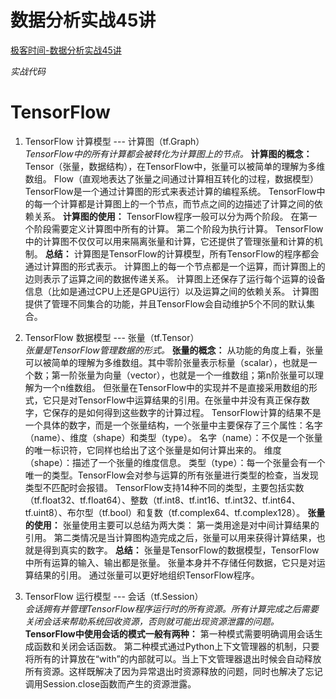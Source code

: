 # 数据分析实战45讲 
[极客时间-数据分析实战45讲](https://time.geekbang.org/column/intro/147) 

*实战代码*

# TensorFlow
1. TensorFlow 计算模型 --- 计算图（tf.Graph）  
*TensorFlow中的所有计算都会被转化为计算图上的节点。*
**计算图的概念：**
Tensor（张量，数据结构），在TensorFlow中，张量可以被简单的理解为多维数组。
Flow（直观地表达了张量之间通过计算相互转化的过程，数据模型）
TensorFlow是一个通过计算图的形式来表述计算的编程系统。
TensorFlow中的每一个计算都是计算图上的一个节点，而节点之间的边描述了计算之间的依赖关系。
**计算图的使用：**
TensorFlow程序一般可以分为两个阶段。
在第一个阶段需要定义计算图中所有的计算。
第二个阶段为执行计算。
TensorFlow中的计算图不仅仅可以用来隔离张量和计算，它还提供了管理张量和计算的机制。
**总结：**
计算图是TensorFlow的计算模型，所有TensorFlow的程序都会通过计算图的形式表示。
计算图上的每一个节点都是一个运算，而计算图上的边则表示了运算之间的数据传递关系。
计算图上还保存了运行每个运算的设备信息（比如是通过CPU上还是GPU运行）以及运算之间的依赖关系。
计算图提供了管理不同集合的功能，并且TensorFlow会自动维护5个不同的默认集合。

2. TensorFlow 数据模型 --- 张量（tf.Tensor）  
*张量是TensorFlow管理数据的形式。*
**张量的概念：**
从功能的角度上看，张量可以被简单的理解为多维数组。其中零阶张量表示标量（scalar），也就是一个数；第一阶张量为向量（vector），也就是一个一维数组；第n阶张量可以理解为一个n维数组。
但张量在TensorFlow中的实现并不是直接采用数组的形式，它只是对TensorFlow中运算结果的引用。在张量中并没有真正保存数字，它保存的是如何得到这些数字的计算过程。
TensorFlow计算的结果不是一个具体的数字，而是一个张量结构，一个张量中主要保存了三个属性：名字（name）、维度（shape）和类型（type）。
名字（name）：不仅是一个张量的唯一标识符，它同样也给出了这个张量是如何计算出来的。
维度（shape）：描述了一个张量的维度信息。
类型（type）：每一个张量会有一个唯一的类型。TensorFlow会对参与运算的所有张量进行类型的检查，当发现类型不匹配时会报错。
TensorFlow支持14种不同的类型，主要包括实数（tf.float32、tf.float64）、整数（tf.int8、tf.int16、tf.int32、tf.int64、tf.uint8）、布尔型（tf.bool）和复数（tf.complex64、tf.complex128）。
**张量的使用：**
张量使用主要可以总结为两大类：
第一类用途是对中间计算结果的引用。
第二类情况是当计算图构造完成之后，张量可以用来获得计算结果，也就是得到真实的数字。
**总结：**
张量是TensorFlow的数据模型，TensorFlow中所有运算的输入、输出都是张量。
张量本身并不存储任何数据，它只是对运算结果的引用。
通过张量可以更好地组织TensorFlow程序。

3. TensorFlow 运行模型 --- 会话（tf.Session）  
*会话拥有并管理TensorFlow程序运行时的所有资源。所有计算完成之后需要关闭会话来帮助系统回收资源，否则就可能出现资源泄露的问题。*  
**TensorFlow中使用会话的模式一般有两种：**
第一种模式需要明确调用会话生成函数和关闭会话函数。
第二种模式通过Python上下文管理器的机制，只要将所有的计算放在“with”的内部就可以。当上下文管理器退出时候会自动释放所有资源。这样既解决了因为异常退出时资源释放的问题，同时也解决了忘记调用Session.close函数而产生的资源泄露。